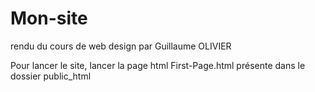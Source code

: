 # Mon-site
rendu du cours de web design
par Guillaume OLIVIER

Pour lancer le site, lancer la page html First-Page.html présente dans le dossier public_html
